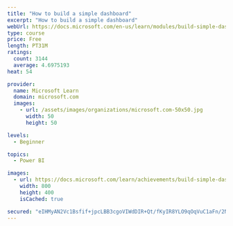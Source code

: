 ```yaml
---
title: "How to build a simple dashboard"
excerpt: "How to build a simple dashboard"
webUrl: https://docs.microsoft.com/en-us/learn/modules/build-simple-dashboard/
type: course
price: Free
length: PT31M
ratings:
  count: 3144
  average: 4.6975193
heat: 54

provider:
  name: Microsoft Learn
  domain: microsoft.com
  images:
    - url: /assets/images/organizations/microsoft.com-50x50.jpg
      width: 50
      height: 50

levels:
  - Beginner

topics:
  - Power BI

images:
  - url: https://docs.microsoft.com/learn/achievements/build-simple-dashboard-social.png
    width: 800
    height: 400
    isCached: true

secured: "eIHMyAN2Vc1Bsfif+jpcLBB3cgoVIWdDIR+Qt/fKyIR8YLO9qOqVuC1aFn/2NzygJTBqxsWr2Jdz7s+f38n0/98TYwUG2R7EO7dSaytcJxcyI/4ynO36UkZSiljAk2G70tjE8VovcquUDu0fPEQSxzR2eijrMl9FGyD15w4c7lK/ZRjQWeV6DWsWl0kZ6xtjmFDNhMFQF/YGDJl7cGxLtT8e1ux+BM2ccz+J1RzH2RGKouC3OXUh3NExI3fmUyepEl/fApKQDRR0o+IUnFuHVyAtBWnOq7CjDzWvQgOflXFGjf9HCp4BxeVL86/yrc7Cyaly1zz0LBO2VKYUQtHYGaf2pxFOSBT37STqMRGvb1qmP7HmYM7625JxtOW8dQV/2vwauaYRAL44XB2GiW+iuuV4Aq6+ISjlHajl4b20LhE=;TkYbU16EEWdmx4d5h4/Rvg=="
---
```


